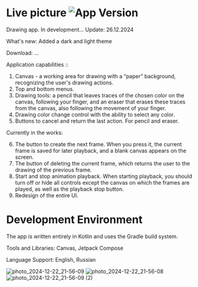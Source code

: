 # Live picture <img src="https://img.shields.io/badge/version-1.0.0-green" alt="App Version">
Drawing app. In development... Update: 26.12.2024

What's new: Added a dark and light theme 

Download: ...

Application сapabilities ::
1. Canvas - a working area for drawing with a “paper” background, recognizing the user's drawing actions.
2. Top and bottom menus.
3. Drawing tools: a pencil that leaves traces of the chosen color on the canvas, following your finger, and an eraser that erases these traces from the canvas, also following the movement of your finger.
4. Drawing color change control with the ability to select any color.
5. Buttons to cancel and return the last action. For pencil and eraser.

Currently in the works: 

6. The button to create the next frame. When you press it, the current frame is saved for later playback, and a blank canvas appears on the screen.
7. The button of deleting the current frame, which returns the user to the drawing of the previous frame.
8. Start and stop animation playback. When starting playback, you should turn off or hide all controls except the canvas on which the frames are played, as well as the playback stop button.
9. Redesign of the entire UI.


# Development Environment

The app is written entirely in Kotlin and uses the Gradle build system.

Tools and Libraries: Canvas, Jetpack Compose

Language Support: English, Russian

![photo_2024-12-22_21-56-09](https://github.com/user-attachments/assets/8c725549-1cfa-42b4-8248-8adc43110875)
![photo_2024-12-22_21-56-08](https://github.com/user-attachments/assets/89723139-c798-41f6-81d2-187d1fb8aaea)
![photo_2024-12-22_21-56-09 (2)](https://github.com/user-attachments/assets/d25491d1-d014-416d-961f-8fb27554e638)


